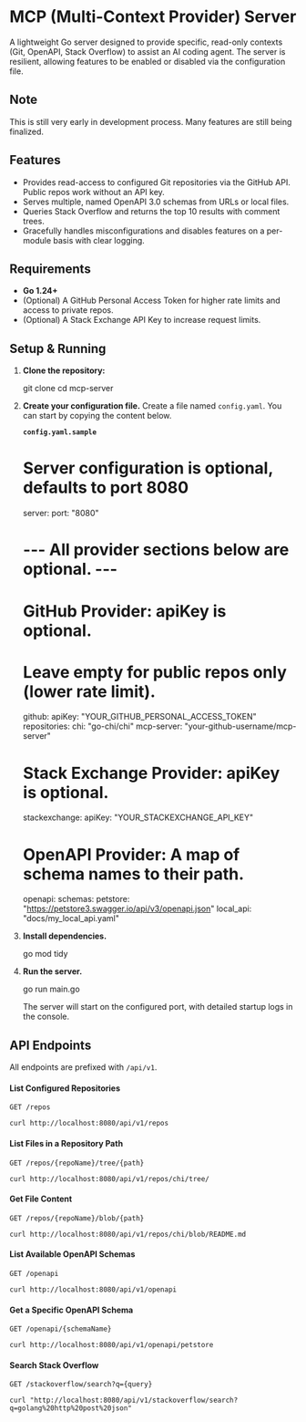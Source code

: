 # MCP (Multi-Context Provider) Server

A lightweight Go server designed to provide specific, read-only contexts (Git, OpenAPI, Stack Overflow) to assist an AI coding agent. The server is resilient, allowing features to be enabled or disabled via the configuration file.

## Note

This is still very early in development process. Many features are still being finalized.

## Features

*   Provides read-access to configured Git repositories via the GitHub API. Public repos work without an API key.
*   Serves multiple, named OpenAPI 3.0 schemas from URLs or local files.
*   Queries Stack Overflow and returns the top 10 results with comment trees.
*   Gracefully handles misconfigurations and disables features on a per-module basis with clear logging.

## Requirements

*   **Go 1.24+**
*   (Optional) A GitHub Personal Access Token for higher rate limits and access to private repos.
*   (Optional) A Stack Exchange API Key to increase request limits.

## Setup & Running

1.  **Clone the repository:**

    git clone <your-repo-url>
    cd mcp-server

2.  **Create your configuration file.** Create a file named `config.yaml`. You can start by copying the content below.

    **`config.yaml.sample`**

    # Server configuration is optional, defaults to port 8080
    server:
      port: "8080"
    
    # --- All provider sections below are optional. ---
    
    # GitHub Provider: apiKey is optional. 
    # Leave empty for public repos only (lower rate limit).
    github:
      apiKey: "YOUR_GITHUB_PERSONAL_ACCESS_TOKEN"
      repositories:
        chi: "go-chi/chi"
        mcp-server: "your-github-username/mcp-server"
    
    # Stack Exchange Provider: apiKey is optional.
    stackexchange:
      apiKey: "YOUR_STACKEXCHANGE_API_KEY"
    
    # OpenAPI Provider: A map of schema names to their path.
    openapi:
      schemas:
        petstore: "https://petstore3.swagger.io/api/v3/openapi.json"
        local_api: "docs/my_local_api.yaml"

3.  **Install dependencies.**

    go mod tidy

4.  **Run the server.**

    go run main.go
    
    The server will start on the configured port, with detailed startup logs in the console.

## API Endpoints

All endpoints are prefixed with `/api/v1`.

#### List Configured Repositories
`GET /repos`

    curl http://localhost:8080/api/v1/repos

#### List Files in a Repository Path
`GET /repos/{repoName}/tree/{path}`

    curl http://localhost:8080/api/v1/repos/chi/tree/

#### Get File Content
`GET /repos/{repoName}/blob/{path}`

    curl http://localhost:8080/api/v1/repos/chi/blob/README.md

#### List Available OpenAPI Schemas
`GET /openapi`

    curl http://localhost:8080/api/v1/openapi

#### Get a Specific OpenAPI Schema
`GET /openapi/{schemaName}`

    curl http://localhost:8080/api/v1/openapi/petstore

#### Search Stack Overflow
`GET /stackoverflow/search?q={query}`

    curl "http://localhost:8080/api/v1/stackoverflow/search?q=golang%20http%20post%20json"
